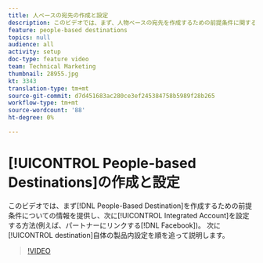 ```yaml
---
title: 人ベースの宛先の作成と設定
description: このビデオでは、まず、人物ベースの宛先を作成するための前提条件に関する情報を提供し、次に、統合アカウントを設定する方法（パートナー、Facebookなどへのリンク）も示します。 その後、リンク先自体の製品内設定に関する手順を説明します。
feature: people-based destinations
topics: null
audience: all
activity: setup
doc-type: feature video
team: Technical Marketing
thumbnail: 28955.jpg
kt: 3343
translation-type: tm+mt
source-git-commit: d7d451683ac280ce3ef245384758b5989f28b265
workflow-type: tm+mt
source-wordcount: '88'
ht-degree: 0%

---
```



# [!UICONTROL People-based Destinations]の作成と設定

このビデオでは、まず[!DNL People-Based Destination]を作成するための前提条件についての情報を提供し、次に[!UICONTROL Integrated Account]を設定する方法(例えば、パートナーにリンクする[!DNL Facebook])。 次に[!UICONTROL destination]自体の製品内設定を順を追って説明します。

>[!VIDEO](https://video.tv.adobe.com/v/28955/?quality=12)
